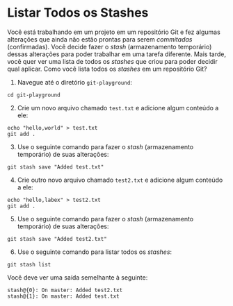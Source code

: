 # Listar Todos os Stashes

Você está trabalhando em um projeto em um repositório Git e fez algumas alterações que ainda não estão prontas para serem _commitadas_ (confirmadas). Você decide fazer o _stash_ (armazenamento temporário) dessas alterações para poder trabalhar em uma tarefa diferente. Mais tarde, você quer ver uma lista de todos os _stashes_ que criou para poder decidir qual aplicar. Como você lista todos os _stashes_ em um repositório Git?

1. Navegue até o diretório `git-playground`:

```
cd git-playground
```

2. Crie um novo arquivo chamado `test.txt` e adicione algum conteúdo a ele:

```
echo "hello,world" > test.txt
git add .
```

3. Use o seguinte comando para fazer o _stash_ (armazenamento temporário) de suas alterações:

```
git stash save "Added test.txt"
```

4. Crie outro novo arquivo chamado `test2.txt` e adicione algum conteúdo a ele:

```
echo "hello,labex" > test2.txt
git add .
```

5. Use o seguinte comando para fazer o _stash_ (armazenamento temporário) de suas alterações:

```
git stash save "Added test2.txt"
```

6. Use o seguinte comando para listar todos os _stashes_:

```
git stash list
```

Você deve ver uma saída semelhante à seguinte:

```
stash@{0}: On master: Added test2.txt
stash@{1}: On master: Added test.txt
```
